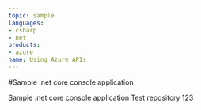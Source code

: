 ```yaml
---
topic: sample
languages:
- csharp
- net
products:
- azure
name: Using Azure APIs
---
```

#Sample .net core console application

Sample .net core console application
Test repository
123